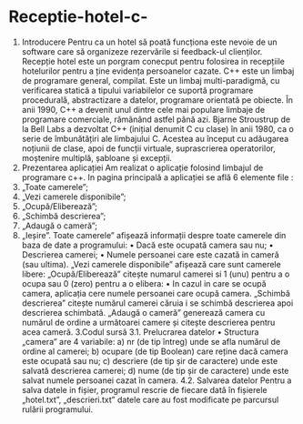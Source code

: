 # Receptie-hotel-c-
1.	Introducere
	Pentru ca un hotel să poată funcționa este nevoie de un software care să organizeze rezervările si feedback-ul clienților.
	Recepție hotel este un porgram conecput pentru folosirea in recepțiile hotelurilor pentru a ține evidența persoanelor cazate.
	C++ este un limbaj de programare general, compilat. Este un limbaj multi-paradigmă, cu verificarea statică a tipului variabilelor ce suportă programare procedurală, abstractizare a datelor, programare orientată pe obiecte. În anii 1990, C++ a devenit unul dintre cele mai populare limbaje de programare comerciale, rămânând astfel până azi.
	Bjarne Stroustrup de la Bell Labs a dezvoltat C++ (inițial denumit C cu clase) în anii 1980, ca o serie de îmbunătățiri ale limbajului C. Acestea au început cu adăugarea noțiunii de clase, apoi de funcții virtuale, suprascrierea operatorilor, moștenire multiplă, șabloane și excepții.
2. Prezentarea aplicației
	Am realizat o aplicație folosind limbajul de programare c++.
	In pagina principală a aplicației se află 6 elemente file :
1.	„Toate camerele”;
2.	„Vezi camerele disponibile”;
3.	„Ocupă/Eliberează”;
4.	„Schimbă descrierea”; 
5.	„Adaugă o cameră”;
6.	„Ieșire”.
Toate camerele” afișează informații despre toate camerele din baza de date a programului:
•	Dacă este ocupată camera sau nu;
•	Descrierea camerei;
•	Numele persoanei care este cazată in cameră (sau ultima).
„Vezi camerele disponibile” afișează care sunt camerele libere:
„Ocupă/Eliberează”  citește numarul camerei si 1 (unu) pentru a o ocupa sau 0 (zero) pentru a o elibera:
•	In cazul in care se ocupă camera, aplicația cere numele persoanei care ocupă camera.
„Schimbă descrierea”  citește numărul camerei căruia i se schimbă descrierea apoi descrierea schimbată.
„Adaugă o cameră” generează camera cu numărul de ordine a  următoarei camere și citește descrierea pentru acea cameră.
3.Codul sursă
3.1. Prelucrarea datelor
•	Structura „camera” are 4 variabile:
a)	nr (de tip întreg) unde se afla numărul de ordine al camerei;
b)	ocupare (de tip Boolean) care reține dacă camera este ocupată sau nu;
c)	descriere (de tip șir de caractere) unde este salvată descrierea camerei;
d)	nume (de tip șir de caractere) unde este salvat numele persoanei cazat în camera.
4.2. Salvarea datelor
	Pentru a salva datele in fișier, programul rescrie de fiecare dată în fișierele  „hotel.txt”, „descrieri.txt” datele care au fost modificate pe parcursul rulării programului.
